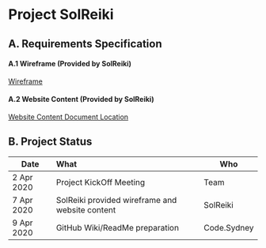# Project SolReiki

## A. Requirements Specification
#### A.1 Wireframe (Provided by SolReiki)
[Wireframe](https://github.com/codesydney/solreiki/wiki/SolReiki-Wireframe)

#### A.2 Website Content (Provided by SolReiki)
[Website Content Document Location](https://drive.google.com/file/d/1WEFu9kTbXuF4rlGH-KcS2i7Ea_KDDrT4/view?usp=sharing)

## B. Project Status
| Date          | What                                                           |Who|
| ------------- |:---------------------------------------------------------------|---|
| 2 Apr 2020    | Project KickOff Meeting                                        |Team|
| 7 Apr 2020    | SolReiki provided wireframe and website content                |SolReiki|  
| 9 Apr 2020    | GitHub Wiki/ReadMe preparation                                 |Code.Sydney|  
